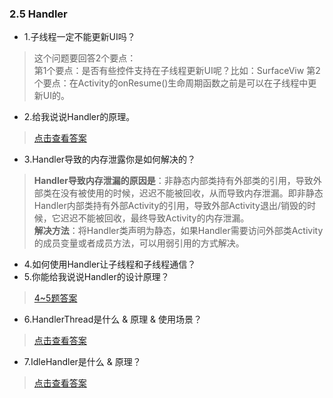 ### 2.5 Handler

- 1.子线程一定不能更新UI吗？

> 这个问题要回答2个要点：  
> 第1个要点：是否有些控件支持在子线程更新UI呢？比如：SurfaceViw
> 第2个要点：在Activity的onResume()生命周期函数之前是可以在子线程中更新UI的。

- 2.给我说说Handler的原理。

> [点击查看答案](https://www.cnblogs.com/huhx/p/handlerTheory.html)

- 3.Handler导致的内存泄露你是如何解决的？

> **Handler导致内存泄漏的原因是**：非静态内部类持有外部类的引用，导致外部类在没有被使用的时候，迟迟不能被回收，从而导致内存泄漏。即非静态Handler内部类持有外部Activity的引用，导致外部Activity退出/销毁的时候，它迟迟不能被回收，最终导致Activity的内存泄漏。  
> **解决方法**：将Handler类声明为静态，如果Handler需要访问外部类Activity的成员变量或者成员方法，可以用弱引用的方式解决。

- 4.如何使用Handler让子线程和子线程通信？
- 5.你能给我说说Handler的设计原理？

> [4~5题答案](https://blog.csdn.net/ClAndEllen/article/details/79343538)

- 6.HandlerThread是什么 & 原理 & 使用场景？

> [点击查看答案](https://blog.csdn.net/ClAndEllen/article/details/79346492)

- 7.IdleHandler是什么 & 原理？

> [点击查看答案](https://www.jianshu.com/p/a1d945c4f5a6)
